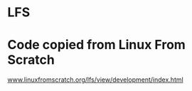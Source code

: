# LFS
Code copied from Linux From Scratch
==========
www.linuxfromscratch.org/lfs/view/development/index.html
